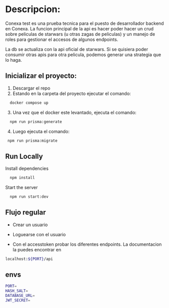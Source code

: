 # Descripcion:

Conexa test es una prueba tecnica para el puesto de desarrollador backend en Conexa. La funcion principal de la api es hacer poder hacer un crud sobre peliculas de starwars (u otras zagas de peliculas) y un manejo de roles para gestionar el accesos de algunos endpoints.

La db se actualiza con la api oficial de starwars. Si se quisiera poder consumir otras apis para otra pelicula, podemos generar una strategia que lo haga.

## Inicializar el proyecto:

1. Descargar el repo
2. Estando en la carpeta del proyecto ejecutar el comando:

```bash
  docker compose up
```

3. Una vez que el docker este levantado, ejecuta el comando:

```bash
  npm run prisma:generate
```

4. Luego ejecuta el comando:

```bash
 npm run prisma:migrate
```

## Run Locally

Install dependencies

```bash
  npm install
```

Start the server

```bash
  npm run start:dev
```

## Flujo regular

- Crear un usuario

- Loguearse con el usuario

- Con el accesstoken probar los diferentes endpoints. La documentacion la puedes encontrar en

```bash
localhost:${PORT}/api
```

## envs

```bash
PORT=
HASH_SALT=
DATABASE_URL=
JWT_SECRET=
```

